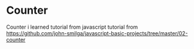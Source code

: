 # Counter
Counter
i learned tutorial from javascript tutorial from https://github.com/john-smilga/javascript-basic-projects/tree/master/02-counter

